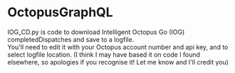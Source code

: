 # OctopusGraphQL
IOG_CD.py is code to download Intelligent Octopus Go (IOG) completedDispatches and save to a logfile.  
You'll need to edit it with your Octopus account number and api key, and to select logfile location.
(I think I may have based it on code I found elsewhere, so apologies if you recognise it! Let me know and I'll credit you)
